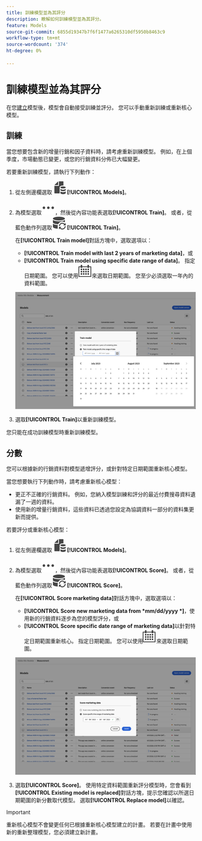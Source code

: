 ```yaml
---
title: 訓練模型並為其評分
description: 瞭解如何訓練模型並為其評分。
feature: Models
source-git-commit: 6855d19347b7f6f1477a6265310df5950b8463c9
workflow-type: tm+mt
source-wordcount: '374'
ht-degree: 0%

---
```


# 訓練模型並為其評分

在您[建立](/help/models/build.md)模型後，模型會自動接受訓練並評分。 您可以手動重新訓練或重新核心模型。

## 訓練

當您想要包含新的增量行銷和因子資料時，請考慮重新訓練模型。 例如，在上個季度，市場動態已變更，或您的行銷資料分佈已大幅變更。

若要重新訓練模型，請執行下列動作：

1. 從左側邊欄選取![](/help/assets/icons/FileData.svg) **[!UICONTROL Models]**。

1. 為模型選取![更多](/help/assets/icons/More.svg)，然後從內容功能表選取&#x200B;**[!UICONTROL Train]**。 或者，從藍色動作列選取![DataRefresh](/help/assets/icons/DataRefresh.svg) **[!UICONTROL Train]**。

   在&#x200B;**[!UICONTROL Train model]**&#x200B;對話方塊中，選取選項以：

   * **[!UICONTROL Train model with last 2 years of marketing data]**，或
   * **[!UICONTROL Train model using specific date range of data]**。
指定日期範圍。 您可以使用![行事曆](/help/assets/icons/Calendar.svg)來選取日期範圍。 您至少必須選取一年內的資料範圍。

   ![重新訓練模型](../assets/retrain-model.png)

1. 選取&#x200B;**[!UICONTROL Train]**&#x200B;以重新訓練模型。


您只能在成功訓練模型時重新訓練模型。


## 分數


您可以根據新的行銷資料對模型遞增評分，或針對特定日期範圍重新核心模型。

當您想要執行下列動作時，請考慮重新核心模型：

* 更正不正確的行銷資料。 例如，您納入模型訓練和評分的最近付費搜尋資料遺漏了一週的資料。
* 使用新的增量行銷資料，這些資料已透過您設定為協調資料一部分的資料集更新而提供。

若要評分或重新核心模型：

1. 從左側邊欄選取![](/help/assets/icons/FileData.svg) **[!UICONTROL Models]**。

1. 為模型選取![更多](/help/assets/icons/More.svg)，然後從內容功能表選取&#x200B;**[!UICONTROL Score]**。 或者，從藍色動作列選取![DataRefresh](/help/assets/icons/DataRefresh.svg) **[!UICONTROL Score]**。

   在&#x200B;**[!UICONTROL Score marketing data]**&#x200B;對話方塊中，選取選項以：

   * **[!UICONTROL Score new marketing data from *mm/dd/yyyy *]**，使用新的行銷資料逐步為您的模型評分，或
   * **[!UICONTROL Score specific date range of marketing data]**&#x200B;以針對特定日期範圍重新核心。
指定日期範圍。 您可以使用![行事曆](/help/assets/icons/Calendar.svg)來選取日期範圍。

   ![重新核心模型](../assets/rescore-model.png)

1. 選取&#x200B;**[!UICONTROL Score]**。 使用特定資料範圍重新評分模型時，您會看到&#x200B;**[!UICONTROL Existing model is replaced]**&#x200B;對話方塊，提示您確認以所選日期範圍的新分數取代模型。 選取&#x200B;**[!UICONTROL Replace model]**&#x200B;以確認。

>[!IMPORTANT]
>
>重新核心模型不會變更任何已根據重新核心模型建立的計畫。 若要在計畫中使用新的重新整理模型，您必須建立新計畫。

